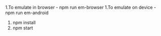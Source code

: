1.To emulate in browser - npm run em-browser
1.To emulate on device - npm run em-android

1. npm install
2. npm start
